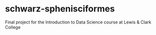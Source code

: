 # schwarz-sphenisciformes
Final project for the Introduction to Data Science course at Lewis &amp; Clark College
